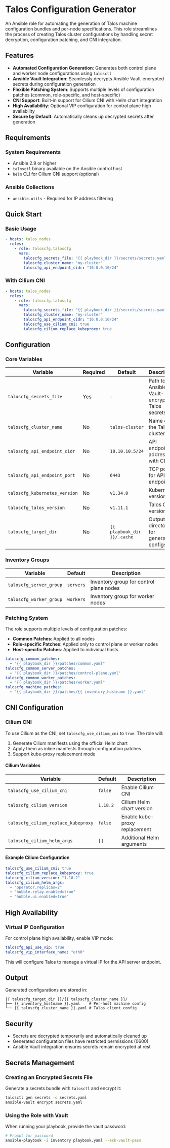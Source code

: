 # Talos Configuration Generator

An Ansible role for automating the generation of Talos machine configuration bundles and per-node specifications. This role streamlines the process of creating Talos cluster configurations by handling secret decryption, configuration patching, and CNI integration.

## Features

- **Automated Configuration Generation**: Generates both control plane and worker node configurations using `talosctl`
- **Ansible Vault Integration**: Seamlessly decrypts Ansible Vault-encrypted secrets during configuration generation
- **Flexible Patching System**: Supports multiple levels of configuration patches (common, role-specific, and host-specific)
- **CNI Support**: Built-in support for Cilium CNI with Helm chart integration
- **High Availability**: Optional VIP configuration for control plane high availability
- **Secure by Default**: Automatically cleans up decrypted secrets after generation

## Requirements

### System Requirements
- Ansible 2.9 or higher
- `talosctl` binary available on the Ansible control host
- `helm` CLI for Cilium CNI support (optional)

### Ansible Collections
- `ansible.utils` - Required for IP address filtering

## Quick Start

### Basic Usage
```yaml
- hosts: talos_nodes
  roles:
    - role: taloscfg.taloscfg
      vars:
        taloscfg_secrets_file: "{{ playbook_dir }}/secrets/secrets.yaml"
        taloscfg_cluster_name: "my-cluster"
        taloscfg_api_endpoint_cidr: "10.0.0.10/24"
```

### With Cilium CNI
```yaml
- hosts: talos_nodes
  roles:
    - role: taloscfg.taloscfg
      vars:
        taloscfg_secrets_file: "{{ playbook_dir }}/secrets/secrets.yaml"
        taloscfg_cluster_name: "my-cluster"
        taloscfg_api_endpoint_cidr: "10.0.0.10/24"
        taloscfg_use_cilium_cni: true
        taloscfg_cilium_replace_kubeproxy: true
```

## Configuration

### Core Variables

| Variable | Required | Default | Description |
|----------|----------|---------|-------------|
| `taloscfg_secrets_file` | Yes | - | Path to Ansible Vault-encrypted Talos secrets file |
| `taloscfg_cluster_name` | No | `talos-cluster` | Name of the Talos cluster |
| `taloscfg_api_endpoint_cidr` | No | `10.10.10.5/24` | API endpoint address with CIDR |
| `taloscfg_api_endpoint_port` | No | `6443` | TCP port for API endpoint |
| `taloscfg_kubernetes_version` | No | `v1.34.0` | Kubernetes version |
| `taloscfg_talos_version` | No | `v1.11.1` | Talos OS version |
| `taloscfg_target_dir` | No | `{{ playbook_dir }}/.cache` | Output directory for generated configs |

### Inventory Groups

| Variable | Default | Description |
|----------|---------|-------------|
| `taloscfg_server_group` | `servers` | Inventory group for control plane nodes |
| `taloscfg_worker_group` | `workers` | Inventory group for worker nodes |

### Patching System

The role supports multiple levels of configuration patches:

- **Common Patches**: Applied to all nodes
- **Role-specific Patches**: Applied only to control plane or worker nodes
- **Host-specific Patches**: Applied to individual hosts

```yaml
taloscfg_common_patches:
  - "{{ playbook_dir }}/patches/common.yaml"
taloscfg_common_server_patches:
  - "{{ playbook_dir }}/patches/control-plane.yaml"
taloscfg_common_worker_patches:
  - "{{ playbook_dir }}/patches/worker.yaml"
taloscfg_machine_patches:
  - "{{ playbook_dir }}/patches/{{ inventory_hostname }}.yaml"
```

## CNI Configuration

### Cilium CNI

To use Cilium as the CNI, set `taloscfg_use_cilium_cni` to `true`. The role will:

1. Generate Cilium manifests using the official Helm chart
2. Apply them as inline manifests through configuration patches
3. Support kube-proxy replacement mode

#### Cilium Variables

| Variable | Default | Description |
|----------|---------|-------------|
| `taloscfg_use_cilium_cni` | `false` | Enable Cilium CNI |
| `taloscfg_cilium_version` | `1.18.2` | Cilium Helm chart version |
| `taloscfg_cilium_replace_kubeproxy` | `false` | Enable kube-proxy replacement |
| `taloscfg_cilium_helm_args` | `[]` | Additional Helm arguments |

#### Example Cilium Configuration
```yaml
taloscfg_use_cilium_cni: true
taloscfg_cilium_replace_kubeproxy: true
taloscfg_cilium_version: "1.18.2"
taloscfg_cilium_helm_args:
  - "operator.replicas=2"
  - "hubble.relay.enabled=true"
  - "hubble.ui.enabled=true"
```

## High Availability

### Virtual IP Configuration

For control plane high availability, enable VIP mode:

```yaml
taloscfg_api_use_vip: true
taloscfg_vip_interface_name: "eth0"
```

This will configure Talos to manage a virtual IP for the API server endpoint.

## Output

Generated configurations are stored in:
```
{{ taloscfg_target_dir }}/{{ taloscfg_cluster_name }}/
├── {{ inventory_hostname }}.yaml    # Per-host machine config
└── {{ taloscfg_cluster_name }}.yaml # Talos client config
```

## Security

- Secrets are decrypted temporarily and automatically cleaned up
- Generated configuration files have restricted permissions (0600)
- Ansible Vault integration ensures secrets remain encrypted at rest

## Secrets Management

### Creating an Encrypted Secrets File

Generate a secrets bundle with `talosctl` and encrypt it:
```bash
talosctl gen secrets -o secrets.yaml  
ansible-vault encrypt secrets.yaml
```

### Using the Role with Vault

When running your playbook, provide the vault password:
```bash
# Prompt for password
ansible-playbook -i inventory playbook.yaml --ask-vault-pass
```
